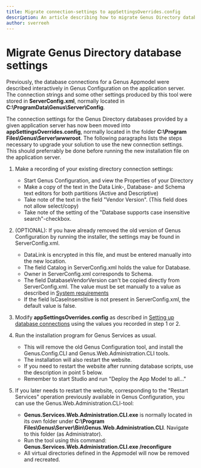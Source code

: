 ```yaml
---
title: Migrate connection-settings to appSettingsOverrides.config 
description: An article describing how to migrate Genus Directory database connections into appSettingsOverrides.config due to the retirement of Genus Configuration
author: sverreeh
---
```


# Migrate Genus Directory database settings


Previously, the database connections for a Genus Appmodel were described interactively in Genus Configuration on the application server. The connection strings and some other settings produced by this tool were stored in **ServerConfig.xml**, normally located in **C:\ProgramData\Genus\Server\Config**.

The connection settings for the Genus Directory databases provided by a given application server has now been moved into **appSettingsOverrides.config**, normally located in the folder **C:\Program Files\Genus\Server\wwwroot**. The following paragraphs lists the steps necessary to upgrade your solution to use the new connection settings. This should preferrably be done before running the new installation file on the application server.

1. Make a recording of your existing directory connection settings:
    - Start Genus Configuration, and view the Properties of your Directory
    - Make a copy of the text in the Data Link-, Database- and Schema text editors for both partitions (Active and Descriptive)
    - Take note of the text in the field "Vendor Version". (This field does not allow select/copy)
    - Take note of the setting of the "Database supports case insensitive search"-checkbox.

2. (OPTIONAL): If you have already removed the old version of Genus Configuration by running the installer, the settings may be found in ServerConfig.xml.
    - DataLink is encrypted in this file, and must be entered manually into the new location.
    - The field Catalog in ServerConfig.xml holds the value for Database.
    - Owner in ServerConfig.xml corresponds to Schema.
    - The field DatabaseVendorVersion can't be copied directly from ServerConfig.xml. The value must be set manually to a value as described in [System requirements](../../system-requirements.md#supported-database-system-vendors "Supported database system vendors")
    - If the field IsCaseInsensitive is not present in ServerConfig.xml, the default value is false.

3. Modify **appSettingsOverrides.config** as described in [Setting up database connections](preparing-appmodel-settings.md) using the values you recorded in step 1 or 2.

4. Run the installation program for Genus Services as usual.
    - This will remove the old Genus Configuration tool, and install the Genus.Config.CLI and Genus.Web.Administration.CLI tools.
    - The installation will also restart the website.
    - If you need to restart the website after running database scripts, use the description in point 5 below.
    - Remember to start Studio and run "Deploy the App Model to all..."

5. If you later needs to restart the website, corresponding to the "Restart Services" operation previously available in Genus Configuration, you can use the Genus.Web.Administration.CLI-tool:
    - **Genus.Services.Web.Administration.CLI.exe** is normally located in its own folder under **C:\\Program Files\\Genus\\Server\\Bin\\Genus.Web.Administration.CLI**. Navigate to this folder (as Administrator).
    - Run the tool using this command: **Genus.Services.Web.Administration.CLI.exe /reconfigure**
    - All virtual directories defined in the Appmodel will now be removed and recreated.
